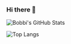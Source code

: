 ### Hi there 👋

![Bobbi's GitHub Stats](https://github-readme-stats.vercel.app/api?username=bobbicodes&count_private=true&show_icons=true)

![Top Langs](https://github-readme-stats.vercel.app/api/top-langs/?username=bobbicodes&hide=javascript,html,c,c%2B%2B,assembly,jupyter%20notebook,python,shell,makefile,dockerfile,perl,mathematica,awk,tcl,emacs%20lisp,racket,css&layout=compact&count_private=true&bg_color=bc93bc)
